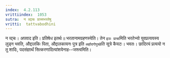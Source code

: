```yaml
---
index:  4.2.113
vrittiindex:  1053
sutra:  न व्द्यचः प्राच्यभरतेषु
vritti:  tattvabodhini 
---
```


न व्द्चः। अपवाद इति। प्रतिषेध इतर्थः॥ भरतानामग्रहणस्येति। तेन `इञः प्राचा`मिति भरतेभ्यो युवप्रत्ययस्य लुड्न भवति, औद्दालकिः पिता, औद्दालकायनः पुत्र इति `अर्हादगोपुच्छे`ति सूत्रे कैयटः। भवतः। छादिरयं प्रत्ययो न तु शादिः, पदसंज्ञार्थं सित्करणादित्यांशयेनाह--जश्त्वमिति।


